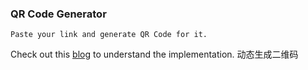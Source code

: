 ﻿### QR Code Generator

`Paste your link and generate QR Code for it.`

Check out this [blog](https://blog.bibekkakati.me/generate-qr-code-in-javascript) to understand the implementation.
动态生成二维码
